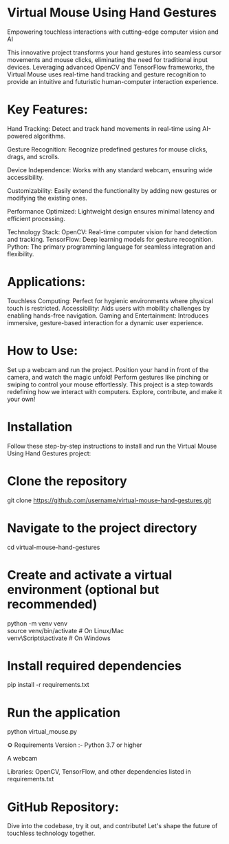 # Virtual Mouse Using Hand Gestures

Empowering touchless interactions with cutting-edge computer vision and AI

This innovative project transforms your hand gestures into seamless cursor movements and mouse clicks, eliminating the need for traditional input devices. Leveraging advanced OpenCV and TensorFlow frameworks, the Virtual Mouse uses real-time hand tracking and gesture recognition to provide an intuitive and futuristic human-computer interaction experience.

# Key Features:
Hand Tracking: Detect and track hand movements in real-time using AI-powered algorithms.

Gesture Recognition: Recognize predefined gestures for mouse clicks, drags, and scrolls.

Device Independence: Works with any standard webcam, ensuring wide accessibility.

Customizability: Easily extend the functionality by adding new gestures or modifying the existing ones.

Performance Optimized: Lightweight design ensures minimal latency and efficient processing.

Technology Stack:
OpenCV: Real-time computer vision for hand detection and tracking.
TensorFlow: Deep learning models for gesture recognition.
Python: The primary programming language for seamless integration and flexibility.

# Applications:
Touchless Computing: Perfect for hygienic environments where physical touch is restricted.
Accessibility: Aids users with mobility challenges by enabling hands-free navigation.
Gaming and Entertainment: Introduces immersive, gesture-based interaction for a dynamic user experience.

# How to Use:
Set up a webcam and run the project.
Position your hand in front of the camera, and watch the magic unfold!
Perform gestures like pinching or swiping to control your mouse effortlessly.
This project is a step towards redefining how we interact with computers. Explore, contribute, and make it your own!

# Installation
Follow these step-by-step instructions to install and run the Virtual Mouse Using Hand Gestures project:

# Clone the repository  
git clone https://github.com/username/virtual-mouse-hand-gestures.git  

# Navigate to the project directory  
cd virtual-mouse-hand-gestures  

# Create and activate a virtual environment (optional but recommended)  
python -m venv venv  
source venv/bin/activate   # On Linux/Mac  
venv\Scripts\activate      # On Windows  

# Install required dependencies  
pip install -r requirements.txt  

# Run the application  
python virtual_mouse.py  

⚙️ Requirements
Version :- Python 3.7 or higher

A webcam

Libraries: OpenCV, TensorFlow, and other dependencies listed in requirements.txt

# GitHub Repository: 
Dive into the codebase, try it out, and contribute! Let's shape the future of touchless technology together.


